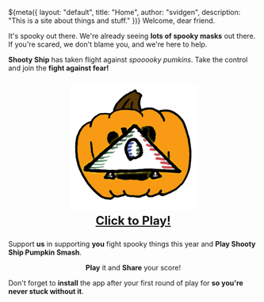 ${meta({
	layout: "default",
	title: "Home",
	author: "svidgen",
	description: "This is a site about things and stuff."
})}
Welcome, dear friend.

It's spooky out there. We're already seeing **lots of spooky masks** out there. If you're scared, we don't blame you, and we're here to help.

**Shooty Ship** has taken flight against *spooooky pumkins*. Take the control and join the **fight against fear!**

<p style='text-align: center; font-size: x-large; font-weight: bold;'>
	<a href='/apps/shooty-ship-pumpkin-smash/index.html' target='_blank'>
		<img width='256' height='256' src='/apps/shooty-ship-pumpkin-smash/img/icon.png' />
		<br />Click to Play!
	</a>
</p>

Support **us** in supporting **you** fight spooky things this year and **Play Shooty Ship Pumpkin Smash**.

<p style='text-align: center;'><b>Play</b> it and <b>Share</b> your score!</p>

Don't forget to **install** the app after your first round of play for **so you're never stuck without it**.

<div><tpdc:share
	text="I support thepointless.com in this vErY SpoOkY HalLoWeeN."
></tpdc:share></div>